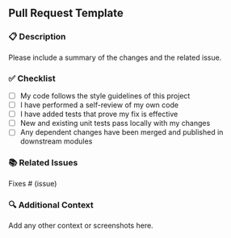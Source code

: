 ## Pull Request Template

### 📋 Description
Please include a summary of the changes and the related issue.  

### ✅ Checklist
- [ ] My code follows the style guidelines of this project
- [ ] I have performed a self-review of my own code
- [ ] I have added tests that prove my fix is effective
- [ ] New and existing unit tests pass locally with my changes
- [ ] Any dependent changes have been merged and published in downstream modules

### 📚 Related Issues
Fixes # (issue)

### 🔍 Additional Context
Add any other context or screenshots here.

